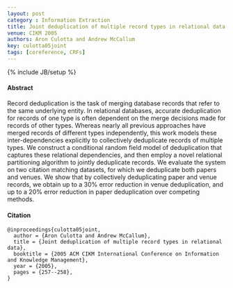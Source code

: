```yaml
---
layout: post
category : Information Extraction
title: Joint deduplication of multiple record types in relational data
venue: CIKM 2005
authors: Aron Culotta and Andrew McCallum
key: culotta05joint
tags: [coreference, CRFs]
---
```


{% include JB/setup %}

#### Abstract

Record deduplication is the task of merging database records that refer to the
same underlying entity. In relational databases, accurate deduplication for
records of one type is often dependent on the merge decisions made for records
of other types. Whereas nearly all previous approaches have merged records of
different types independently, this work models these inter-dependencies
explicitly to collectively deduplicate records of multiple types. We construct
a conditional random field model of deduplication that captures these
relational dependencies, and then employ a novel relational partitioning
algorithm to jointly deduplicate records. We evaluate the system on two
citation matching datasets, for which we deduplicate both papers and
venues. We show that by collectively deduplicating paper and venue records, we
obtain up to a 30% error reduction in venue deduplication, and up to a 20%
error reduction in paper deduplication over competing methods.

#### Citation

	@inproceedings{culotta05joint,
	  author = {Aron Culotta and Andrew McCallum},
	  title = {Joint deduplication of multiple record types in relational data},
	  booktitle = {2005 ACM CIKM International Conference on Information and Knowledge Management},
	  year = {2005},
	  pages = {257--258},
	}
